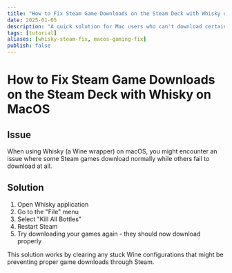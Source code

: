 ```yaml
---
title: "How to Fix Steam Game Downloads on the Steam Deck with Whisky on MacOS"
date: 2025-01-05
description: "A quick solution for Mac users who can't download certain Steam games using Whisky. Simple steps to fix broken Steam downloads on macOS."
tags: [tutorial]
aliases: [whisky-steam-fix, macos-gaming-fix]
publish: false
---
```


# How to Fix Steam Game Downloads on the Steam Deck with Whisky on MacOS

## Issue

When using Whisky (a Wine wrapper) on macOS, you might encounter an issue where some Steam games download normally while others fail to download at all.

## Solution

1. Open Whisky application
2. Go to the "File" menu
3. Select "Kill All Bottles"
4. Restart Steam
5. Try downloading your games again - they should now download properly

This solution works by clearing any stuck Wine configurations that might be preventing proper game downloads through Steam.